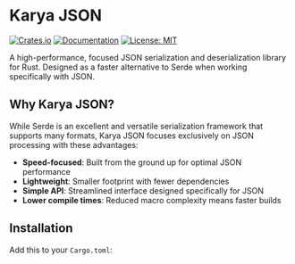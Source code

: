 # Karya JSON

[![Crates.io](https://img.shields.io/crates/v/karya_json.svg)](https://crates.io/crates/karya_json)
[![Documentation](https://docs.rs/karya_json/badge.svg)](https://docs.rs/karya_json)
[![License: MIT](https://img.shields.io/badge/License-MIT-yellow.svg)](https://opensource.org/licenses/MIT)

A high-performance, focused JSON serialization and deserialization library for Rust. Designed as a faster alternative to Serde when working specifically with JSON.

## Why Karya JSON?

While Serde is an excellent and versatile serialization framework that supports many formats, Karya JSON focuses exclusively on JSON processing with these advantages:

- **Speed-focused**: Built from the ground up for optimal JSON performance
- **Lightweight**: Smaller footprint with fewer dependencies
- **Simple API**: Streamlined interface designed specifically for JSON
- **Lower compile times**: Reduced macro complexity means faster builds

## Installation

Add this to your `Cargo.toml`:
